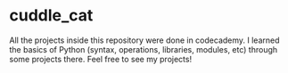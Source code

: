 # cuddle_cat
All the projects inside this repository were done in codecademy. I learned the basics of Python (syntax, operations, libraries, modules, etc) through some projects there.
Feel free to see my projects!
